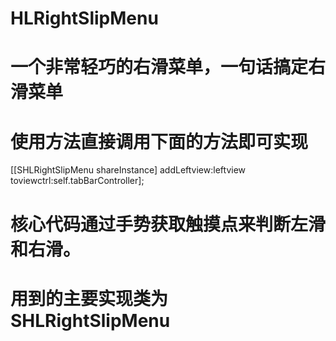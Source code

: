 # HLRightSlipMenu
# 一个非常轻巧的右滑菜单，一句话搞定右滑菜单
# 使用方法直接调用下面的方法即可实现   
[[SHLRightSlipMenu shareInstance] addLeftview:leftview toviewctrl:self.tabBarController];
# 核心代码通过手势获取触摸点来判断左滑和右滑。
# 用到的主要实现类为SHLRightSlipMenu
